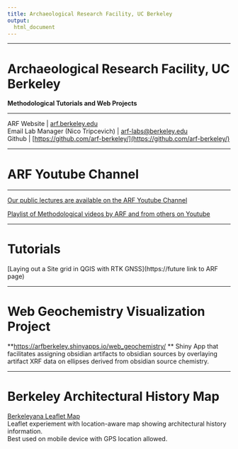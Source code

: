```yaml
---
title: Archaeological Research Facility, UC Berkeley
output: 
  html_document
---
```

******** 
# Archaeological Research Facility, UC Berkeley
**Methodological Tutorials and Web Projects**

******** 

ARF Website | [arf.berkeley.edu](https://arf.berkeley.edu)
<br>
Email Lab Manager (Nico Tripcevich) | [arf-labs@berkeley.edu](mailto:arf-labs@berkeley.edu)
<br>
Github | [https://github.com/arf-berkeley/](https://github.com/arf-berkeley/)

********

# ARF Youtube Channel

********

[Our public lectures are available on the ARF Youtube Channel](https://www.youtube.com/channel/UCjIl9-fDpFHuK3hLmegSs_Q/videos)


[Playlist of Methodological videos by ARF and from others on Youtube](https://www.youtube.com/watch?v=cksjftNr7Pg&list=PL8FR0R2Rs1D795sMH1O0rGor5rlfYIgN7)

********

# Tutorials
[Laying out a Site grid in QGIS with RTK GNSS](https://future link to ARF page)

********

# Web Geochemistry Visualization Project

**https://arfberkeley.shinyapps.io/web_geochemistry/ **
Shiny App that facilitates assigning obsidian artifacts to obsidian sources by overlaying artifact XRF data on ellipses derived from obsidian source chemistry.

********

# Berkeley Architectural History Map
[Berkeleyana Leaflet Map](https://arf-berkeley.github.io/berkeleyana/) <br />
Leaflet experiement with location-aware map showing architectural history information.<br />
Best used on mobile device with GPS location allowed.

